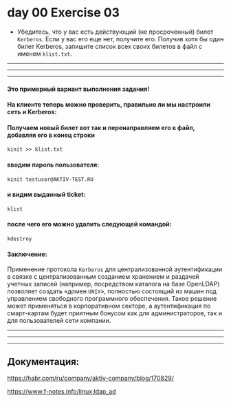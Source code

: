 
# day 00 Exercise 03

- Убедитесь, что у вас есть действующий (не просроченный) билет `Kerberos`. Если у вас его еще нет, получите его. Получив хотя бы один билет Kerberos, запишите список всех своих билетов в файл с именем `klist.txt`.


---
---
---

#### Это примерный вариант выполнения задания!

#### На клиенте теперь можно проверить, правильно ли мы настроили сеть и Kerberos:

#### Получаем новый билет вот так и перенаправляем его в файл, добавляя его в конец строки

    kinit >> klist.txt

#### вводим пароль пользователя:

    kinit testuser@AKTIV-TEST.RU



#### и видим выданный ticket:

    klist



#### после чего его можно удалить следующей командой:
    kdestroy					



####  Заключение:

Применение протокола `Kerberos` для централизованной аутентификации в связке с централизованным созданием хранением и раздачей учетных записей (например, посредством каталога на базе OpenLDAP) позволяет создать «домен `UNIX`», полностью состоящий из машин под управлением свободного программного обеспечения. Такое решение может применяться в корпоративном секторе, а аутентификация по смарт-картам будет приятным бонусом как для администраторов, так и для пользователей сети компании.


---
---
---


## Документация:

https://habr.com/ru/company/aktiv-company/blog/170829/

https://www.f-notes.info/linux:ldap_ad
